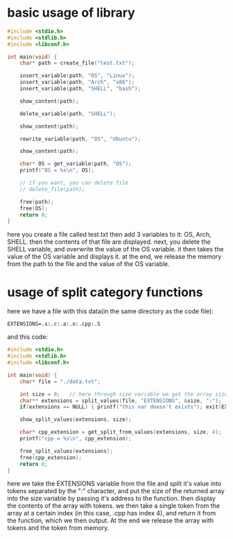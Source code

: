 # basic usage of library

```c
#include <stdio.h>
#include <stdlib.h>
#include <libconf.h>

int main(void) {
	char* path = create_file("test.txt");

	insert_variable(path, "OS", "Linux");
	insert_variable(path, "Arch", "x86");
	insert_variable(path, "SHELL", "bash");

	show_content(path);

	delete_variable(path, "SHELL");

	show_content(path);

	rewrite_variable(path, "OS", "Ubuntu");

	show_content(path);

	char* OS = get_variable(path, "OS");
	printf("OS = %s\n", OS);

	// if you want, you can delete file
	// delete_file(path);

	free(path);
	free(OS);
	return 0;
}
```

here you create a file called test.txt then add 3 variables to it: OS, Arch, SHELL. then the contents of that file are displayed. next, you delete the SHELL variable, and overwrite the value of the OS variable. it then takes the value of the OS variable and displays it. at the end, we release the memory from the path to the file and the value of the OS variable.

# usage of split category functions
here we have a file with this data(in the same directory as the code file):
```shell
EXTENSIONS=.s:.c:.a:.o:.cpp:.S
```

and this code:
```c
#include <stdio.h>
#include <stdlib.h>
#include <libconf.h>

int main(void) {
	char* file = "./data.txt";

	int size = 0;	// here through size variable we get the array size
	char** extensions = split_values(file, "EXTENSIONS", &size, ":");
	if(extensions == NULL) { printf("this var doesn't exists"); exit(EXIT_FAILURE); }

	show_split_values(extensions, size);

	char* cpp_extension = get_split_from_values(extensions, size, 4);	// 4 because .cpp have this index
	printf("cpp = %s\n", cpp_extension);

	free_split_values(extensions);
	free(cpp_extension);
	return 0;
}
```

here we take the EXTENSIONS variable from the file and split it's value into tokens separated by the ":" character, and put the size of the returned array into the size variable by passing it's address to the function. then display the contents of the array with tokens. we then take a single token from the array at a certain index (in this case, .cpp has index 4), and return it from the function, which we then output. At the end we release the array with tokens and the token from memory.

